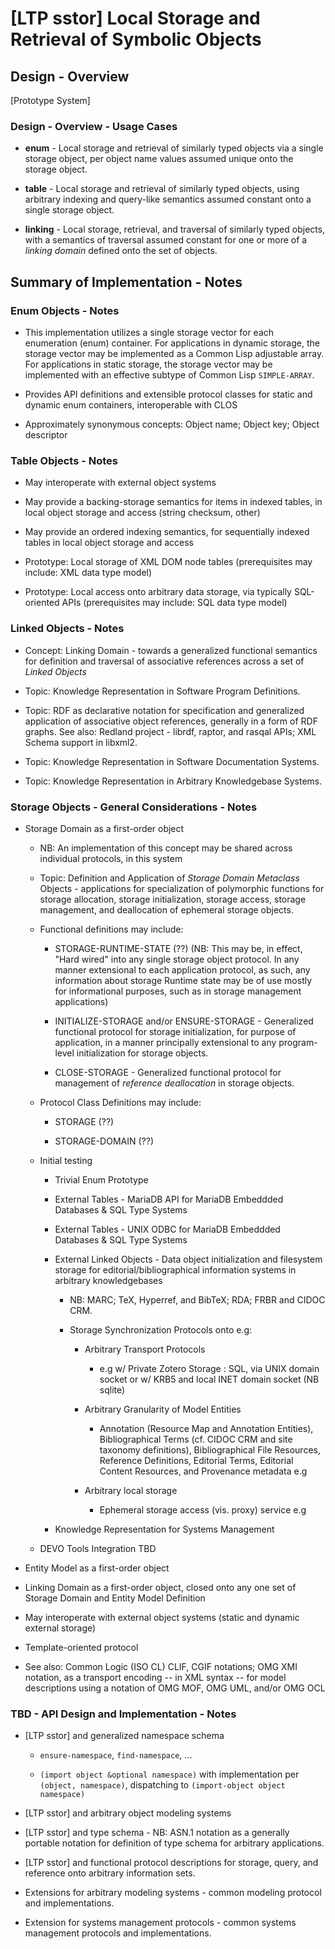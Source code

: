 [LTP sstor] Local Storage and Retrieval of Symbolic Objects
===========================================================


## Design - Overview

[Prototype System]

### Design - Overview - Usage Cases

- **enum** - Local storage and retrieval of similarly typed objects via
  a single storage object, per object name values assumed unique onto
  the storage object.

- **table** - Local storage and retrieval of similarly typed objects,
  using arbitrary indexing and query-like semantics assumed constant
  onto a single storage object.

- **linking** - Local storage, retrieval, and traversal of similarly
  typed objects, with a semantics of traversal assumed constant for one
  or more of a _linking domain_ defined onto the set of objects.

## Summary of Implementation - Notes

### Enum Objects - Notes

* This implementation utilizes a single storage vector for each
  enumeration (enum) container. For applications in dynamic storage, the
  storage vector may be implemented as a Common Lisp adjustable
  array. For applications in static storage, the storage vector may be
  implemented with an effective subtype of Common Lisp `SIMPLE-ARRAY`.

* Provides API definitions and extensible protocol classes for static and
  dynamic enum containers, interoperable with CLOS

* Approximately synonymous concepts: Object name; Object key; Object
  descriptor


### Table Objects - Notes

* May interoperate with external object systems

* May provide a backing-storage semantics for items in indexed tables,
  in local object storage and access (string checksum, other)

* May provide an ordered indexing semantics, for sequentially indexed
  tables in local object storage and access

* Prototype: Local storage of XML DOM node tables (prerequisites may
  include: XML data type model)

* Prototype: Local access onto arbitrary data storage, via typically
  SQL-oriented APIs (prerequisites may include: SQL data type model)


### Linked Objects - Notes

* Concept: Linking Domain - towards a generalized functional semantics
  for definition and traversal of associative references across a set of
  _Linked Objects_

* Topic: Knowledge Representation in Software Program Definitions.

* Topic: RDF as declarative notation for specification and generalized
  application of associative object references, generally in a form of
  RDF graphs. See also: Redland project - librdf, raptor, and rasqal
  APIs; XML Schema support in libxml2.

* Topic: Knowledge Representation in Software Documentation Systems.

* Topic: Knowledge Representation in Arbitrary Knowledgebase Systems.


### Storage Objects - General Considerations - Notes

* Storage Domain as a first-order object

    * NB: An implementation of this concept may be shared across
      individual protocols, in this system

    * Topic: Definition and Application of _Storage Domain Metaclass_
      Objects - applications for specialization of polymorphic functions
      for storage allocation, storage initialization, storage access,
      storage management, and deallocation of ephemeral storage
      objects.

    * Functional definitions may include:

        * STORAGE-RUNTIME-STATE (??) (NB: This may be, in effect, "Hard
          wired" into any single storage object protocol. In any manner
          extensional to each application protocol, as such, any
          information about storage Runtime state may be of use mostly
          for informational purposes, such as in storage management
          applications)

        * INITIALIZE-STORAGE and/or ENSURE-STORAGE - Generalized
          functional protocol for storage initialization, for purpose of
          application, in a manner principally extensional to any
          program-level initialization for storage objects.

        * CLOSE-STORAGE - Generalized functional protocol for management
          of _reference deallocation_ in storage objects.

    * Protocol Class Definitions may include:

        * STORAGE (??)

        * STORAGE-DOMAIN (??)

    * Initial testing

        - Trivial Enum Prototype

        - External Tables - MariaDB API for MariaDB Embeddded Databases
          & SQL Type Systems

        - External Tables - UNIX ODBC for MariaDB Embeddded Databases &
          SQL Type Systems

        - External Linked Objects - Data object initialization and
          filesystem storage for editorial/bibliographical information
          systems in arbitrary knowledgebases

            - NB: MARC; TeX, Hyperref, and BibTeX; RDA; FRBR and CIDOC
              CRM.

            - Storage Synchronization Protocols onto e.g:

                - Arbitrary Transport Protocols
                    - e.g w/ Private Zotero Storage : SQL, via UNIX
                      domain socket or w/ KRB5 and local INET domain
                      socket (NB sqlite)

                - Arbitrary Granularity of Model Entities
                    - Annotation (Resource Map and Annotation Entities),
                      Bibliographical Terms (cf. CIDOC CRM and site
                      taxonomy definitions), Bibliographical File
                      Resources, Reference Definitions, Editorial Terms,
                      Editorial Content Resources, and Provenance
                      metadata e.g

                - Arbitrary local storage
                    - Ephemeral storage access (vis. proxy) service e.g

        - Knowledge Representation for Systems Management

    * DEVO Tools Integration TBD

* Entity Model as a first-order object

* Linking Domain as a first-order object, closed onto any one set of
  Storage Domain and Entity Model Definition

* May interoperate with external object systems (static and dynamic
  external storage)

* Template-oriented protocol

* See also: Common Logic (ISO CL) CLIF, CGIF notations; OMG XMI
  notation, as a transport encoding -- in XML syntax -- for model
  descriptions using a notation of OMG MOF, OMG UML, and/or OMG OCL


### TBD - API Design and Implementation - Notes


* [LTP sstor] and generalized namespace schema

    * `ensure-namespace`, `find-namespace`, ...

    * `(import object &optional namespace)` with implementation per
      `(object, namespace)`, dispatching to `(import-object object namespace)`


* [LTP sstor] and arbitrary object modeling systems


* [LTP sstor] and type schema - NB: ASN.1 notation as a generally
  portable notation for definition of type schema for arbitrary
  applications.


* [LTP sstor] and functional protocol descriptions for storage, query,
  and reference onto arbitrary information sets.


* Extensions for arbitrary modeling systems - common modeling protocol
  and implementations.


* Extension for systems management protocols - common systems management
  protocols and implementations.


<!-- LocalWords: APIs ASN CGIF CLIF CLOS DOM enum LTP MOF Metaclass OCL -->
<!-- LocalWords: OMG Simula TBD UML XMI enum interoperable interoperate -->
<!-- LocalWords: modl namespace sstor RDF Redland librdf rasqal CRM -->
<!-- LocalWords:  libxml Knowledgebase deallocation RUNTIME Runtime -->
<!-- LocalWords:  Embeddded ODBC filesystem knowledgebases Hyperref -->
<!-- LocalWords:  BibTeX FRBR CIDOC Zotero KRB INET sqlite vis DEVO -->
